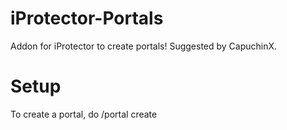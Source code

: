 # iProtector-Portals
Addon for iProtector to create portals! Suggested by CapuchinX.

# Setup
To create a portal, do /portal create <area> <x> <y> <z> <world>


